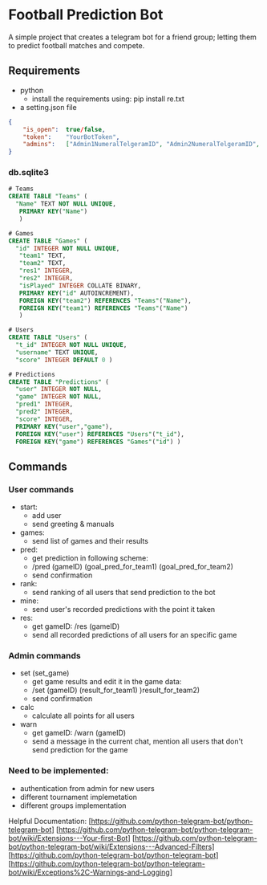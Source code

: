 # Football Prediction Bot
A simple project that creates a telegram bot for a friend group; letting them to predict football matches and compete.

## Requirements
- python
    - install the requirements using: pip install re.txt
- a setting.json file
```json
{  
    "is_open":  true/false, 
    "token":    "YourBotToken",   
    "admins":   ["Admin1NumeralTelgeramID", "Admin2NumeralTelgeramID", ...]      
}  
```
### db.sqlite3

```sql
# Teams
CREATE TABLE "Teams" ( 
  "Name" TEXT NOT NULL UNIQUE,
   PRIMARY KEY("Name") 
   )

# Games
CREATE TABLE "Games" ( 
  "id" INTEGER NOT NULL UNIQUE,
   "team1" TEXT, 
   "team2" TEXT, 
   "res1" INTEGER, 
   "res2" INTEGER, 
   "isPlayed" INTEGER COLLATE BINARY, 
   PRIMARY KEY("id" AUTOINCREMENT), 
   FOREIGN KEY("team2") REFERENCES "Teams"("Name"),
   FOREIGN KEY("team1") REFERENCES "Teams"("Name") 
   )

# Users
CREATE TABLE "Users" ( 
  "t_id" INTEGER NOT NULL UNIQUE, 
  "username" TEXT UNIQUE, 
  "score" INTEGER DEFAULT 0 )

# Predictions
CREATE TABLE "Predictions" ( 
  "user" INTEGER NOT NULL, 
  "game" INTEGER NOT NULL, 
  "pred1" INTEGER, 
  "pred2" INTEGER, 
  "score" INTEGER, 
  PRIMARY KEY("user","game"), 
  FOREIGN KEY("user") REFERENCES "Users"("t_id"), 
  FOREIGN KEY("game") REFERENCES "Games"("id") )
```


## Commands
### User commands
- start:
  - add user
  - send greeting & manuals
- games:
  - send list of games and their results
- pred:
  - get prediction in following scheme:
  - /pred (gameID) (goal_pred_for_team1) (goal_pred_for_team2)
  - send confirmation
- rank:
  - send ranking of all users that send prediction to the bot
- mine:
  - send user's recorded predictions with the point it taken
- res:
  - get gameID: /res (gameID)
  - send all recorded predictions of all users for an specific game


### Admin commands
- set (set_game)
  - get game results and edit it in the game data:
  - /set (gameID) (result_for_team1) )result_for_team2)
  - send confirmation
- calc
  - calculate all points for all users
- warn
  - get gameID: /warn (gameID)
  - send a message in the current chat, mention all users that don't send prediction for the game

### Need to be implemented:
- authentication from admin for new users
- different tournament implemetation
- different groups implementation

Helpful Documentation:
[https://github.com/python-telegram-bot/python-telegram-bot]
[https://github.com/python-telegram-bot/python-telegram-bot/wiki/Extensions---Your-first-Bot]
[https://github.com/python-telegram-bot/python-telegram-bot/wiki/Extensions---Advanced-Filters]
[https://github.com/python-telegram-bot/python-telegram-bot]
[https://github.com/python-telegram-bot/python-telegram-bot/wiki/Exceptions%2C-Warnings-and-Logging]
